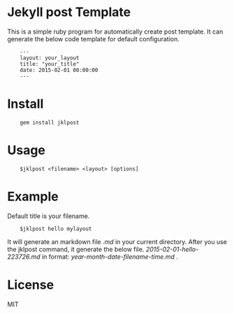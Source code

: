 # Jekyll post Template

This is a simple ruby program for automatically create post template.
It can generate the below code template for default configuration.

        ---
        layout: your_layout
        title: "your_title"
        date: 2015-02-01 00:00:00
        ---

# Install

        gem install jklpost

# Usage

        $jklpost <filename> <layout> [options]

# Example

Default title is your filename.

        $jklpost hello mylayout

It will generate an markdown file *.md* in your current directory.
After you use the 	jklpost command, it generate the below file.
*2015-02-01-hello-223726.md* in format: *year-month-date-filename-time.md* .

# License

MIT
